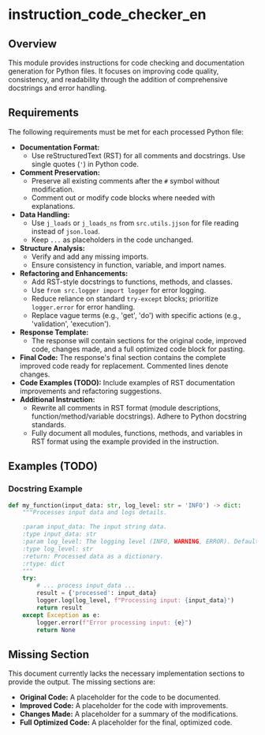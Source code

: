 # instruction_code_checker_en

## Overview

This module provides instructions for code checking and documentation generation for Python files.  It focuses on improving code quality, consistency, and readability through the addition of comprehensive docstrings and error handling.

## Requirements

The following requirements must be met for each processed Python file:

* **Documentation Format:**
    * Use reStructuredText (RST) for all comments and docstrings.  Use single quotes (`'`) in Python code.
* **Comment Preservation:**
    * Preserve all existing comments after the `#` symbol without modification.
    * Comment out or modify code blocks where needed with explanations.
* **Data Handling:**
    * Use `j_loads` or `j_loads_ns` from `src.utils.jjson` for file reading instead of `json.load`.
    * Keep `...` as placeholders in the code unchanged.
* **Structure Analysis:**
    * Verify and add any missing imports.
    * Ensure consistency in function, variable, and import names.
* **Refactoring and Enhancements:**
    * Add RST-style docstrings to functions, methods, and classes.
    * Use `from src.logger import logger` for error logging.
    * Reduce reliance on standard `try-except` blocks; prioritize `logger.error` for error handling.
    * Replace vague terms (e.g., 'get', 'do') with specific actions (e.g., 'validation', 'execution').
* **Response Template:**
    * The response will contain sections for the original code, improved code, changes made, and a full optimized code block for pasting.
* **Final Code:** The response's final section contains the complete improved code ready for replacement.  Commented lines denote changes.
* **Code Examples (TODO):** Include examples of RST documentation improvements and refactoring suggestions.
* **Additional Instruction:**
    * Rewrite all comments in RST format (module descriptions, function/method/variable docstrings). Adhere to Python docstring standards.
    * Fully document all modules, functions, methods, and variables in RST format using the example provided in the instruction.


## Examples (TODO)

### Docstring Example

```python
def my_function(input_data: str, log_level: str = 'INFO') -> dict:
    """Processes input data and logs details.

    :param input_data: The input string data.
    :type input_data: str
    :param log_level: The logging level (INFO, WARNING, ERROR). Defaults to INFO.
    :type log_level: str
    :return: Processed data as a dictionary.
    :rtype: dict
    """
    try:
        # ... process input_data ...
        result = {'processed': input_data}
        logger.log(log_level, f"Processing input: {input_data}")
        return result
    except Exception as e:
        logger.error(f"Error processing input: {e}")
        return None
```

## Missing Section

This document currently lacks the necessary implementation sections to provide the output. The missing sections are:

- **Original Code:** A placeholder for the code to be documented.
- **Improved Code:** A placeholder for the code with improvements.
- **Changes Made:** A placeholder for a summary of the modifications.
- **Full Optimized Code:** A placeholder for the final, optimized code.



```
```
```
```
```
```